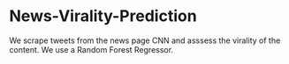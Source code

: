# News-Virality-Prediction
We scrape tweets from the news page CNN and asssess the virality of the content. We use a Random Forest Regressor. 
